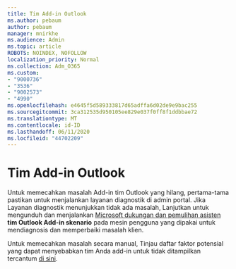 ```yaml
---
title: Tim Add-in Outlook
ms.author: pebaum
author: pebaum
manager: mnirkhe
ms.audience: Admin
ms.topic: article
ROBOTS: NOINDEX, NOFOLLOW
localization_priority: Normal
ms.collection: Adm_O365
ms.custom:
- "9000736"
- "3536"
- "9002573"
- "4990"
ms.openlocfilehash: e4645f5d589333817d65adffa6d02de9e9bac255
ms.sourcegitcommit: 3ca312535d950105ee829e037f0ff8f1ddbbae72
ms.translationtype: MT
ms.contentlocale: id-ID
ms.lasthandoff: 06/11/2020
ms.locfileid: "44702209"
---
```

# <a name="teams-outlook-add-in"></a>Tim Add-in Outlook

Untuk memecahkan masalah Add-in tim Outlook yang hilang, pertama-tama pastikan untuk menjalankan layanan diagnostik di admin portal.  Jika Layanan diagnostik menunjukkan tidak ada masalah, Lanjutkan untuk mengunduh dan menjalankan [Microsoft dukungan dan pemulihan asisten](https://aka.ms/SaRA-TeamsAddInScenario) **tim Outlook Add-in skenario** pada mesin pengguna yang dipakai untuk mendiagnosis dan memperbaiki masalah klien.

Untuk memecahkan masalah secara manual, Tinjau daftar faktor potensial yang dapat menyebabkan tim Anda add-in untuk tidak ditampilkan tercantum [di sini](https://docs.microsoft.com/microsoftteams/teams-add-in-for-outlook#teams-meeting-add-in-in-outlook-for-windows-does-not-show).
